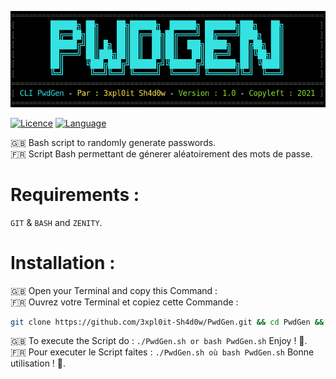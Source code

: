 <p align="center">
  <img src="PwdGen.png">
</p>

[![Licence](https://img.shields.io/badge/Licence-GPL%20V3-blue)](https://www.gnu.org/licenses/quick-guide-gplv3.fr.html)
[![Language](https://img.shields.io/badge/Language-Shell%20Bash-blue?logo=gnubash)](https://fr.wikipedia.org/wiki/Bourne-Again_shell")

🇬🇧 Bash script to randomly generate passwords.<br>
🇫🇷 Script Bash permettant de génerer aléatoirement des mots de passe.
# Requirements :
`GIT` & `BASH` and `ZENITY`.
# Installation :
🇬🇧 Open your Terminal and copy this Command :<br>
🇫🇷 Ouvrez votre Terminal et copiez cette Commande :<br>
```bash
git clone https://github.com/3xpl0it-Sh4d0w/PwdGen.git && cd PwdGen && chmod +x PwdGen.sh
```
🇬🇧 To execute the Script do : `./PwdGen.sh or bash PwdGen.sh` Enjoy ! 🙂.<br>
🇫🇷 Pour executer le Script faites : `./PwdGen.sh où bash PwdGen.sh` Bonne utilisation ! 🙂.
